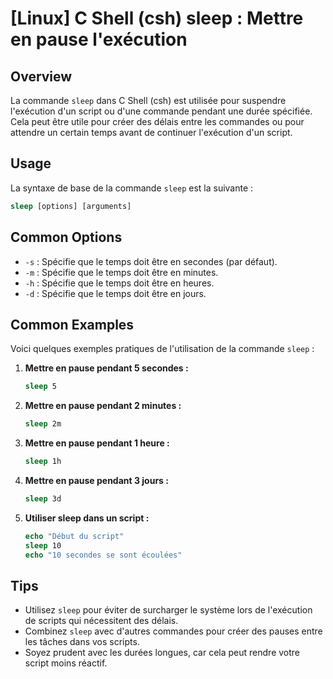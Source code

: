 # [Linux] C Shell (csh) sleep : Mettre en pause l'exécution

## Overview
La commande `sleep` dans C Shell (csh) est utilisée pour suspendre l'exécution d'un script ou d'une commande pendant une durée spécifiée. Cela peut être utile pour créer des délais entre les commandes ou pour attendre un certain temps avant de continuer l'exécution d'un script.

## Usage
La syntaxe de base de la commande `sleep` est la suivante :

```csh
sleep [options] [arguments]
```

## Common Options
- `-s` : Spécifie que le temps doit être en secondes (par défaut).
- `-m` : Spécifie que le temps doit être en minutes.
- `-h` : Spécifie que le temps doit être en heures.
- `-d` : Spécifie que le temps doit être en jours.

## Common Examples
Voici quelques exemples pratiques de l'utilisation de la commande `sleep` :

1. **Mettre en pause pendant 5 secondes :**
   ```csh
   sleep 5
   ```

2. **Mettre en pause pendant 2 minutes :**
   ```csh
   sleep 2m
   ```

3. **Mettre en pause pendant 1 heure :**
   ```csh
   sleep 1h
   ```

4. **Mettre en pause pendant 3 jours :**
   ```csh
   sleep 3d
   ```

5. **Utiliser sleep dans un script :**
   ```csh
   echo "Début du script"
   sleep 10
   echo "10 secondes se sont écoulées"
   ```

## Tips
- Utilisez `sleep` pour éviter de surcharger le système lors de l'exécution de scripts qui nécessitent des délais.
- Combinez `sleep` avec d'autres commandes pour créer des pauses entre les tâches dans vos scripts.
- Soyez prudent avec les durées longues, car cela peut rendre votre script moins réactif.